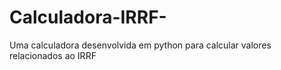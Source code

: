 # Calculadora-IRRF-
Uma calculadora desenvolvida em python para calcular valores relacionados ao IRRF
